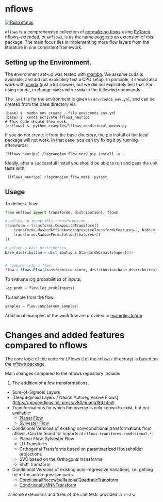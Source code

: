 # nflows

<a href="https://github.com/FabricioArendTorres/enflows/actions/workflows/build_lint_test.yml"><img src="https://github.com/FabricioArendTorres/enflows/actions/workflows/build_lint_test.yml/badge.svg" alt="Build status"></a>

`nflows` is a comprehensive collection of [normalizing flows](https://arxiv.org/abs/1912.02762) using [PyTorch](https://pytorch.org).
nflows-extended, or `enflows`, is as the name suggests an extension of this package. 
The main focus lies in implementing more flow layers from the literature in one consistent framework.


## Setting up the Environment.
The environment set-up was tested with [mamba](https://github.com/mamba-org/mamba).
We assume cuda is available, and did not explicitely test a CPU setup.
In principle, it should also work with [conda](https://docs.conda.io/en/latest/) (just a lot slower), but we did not explicitely test that.
For using conda, exchange `mamba` with `conda` in the following commands.

The `.yml` file for the environment is given in `env/conda_env.yml`, and can be created from the base directory via:

```
(base) $  mamba env create --file env/conda_env.yml
(base) $  conda activate lflows_neurips
# This code should then work:
(enflows) $  python examples/lflows_conditional_moons.py
```

If you do not create it from the base directory, the pip install of the local package will not work.
In that case, you can try fixing it by running afterwards:

`(lflows_neurips) /lagrangian_flow_net$ pip install -e .`

Ideally, after a successfull install you should  be able to run and pass the unit tests with:

` 
(lflows_neurips) /lagrangian_flow_net$  pytest
`

## Usage

To define a flow:

```python
from enflows import transforms, distributions, flows

# Define an invertible transformation.
transform = transforms.CompositeTransform([
    transforms.MaskedAffineAutoregressiveTransform(features=2, hidden_features=4),
    transforms.RandomPermutation(features=2)
])

# Define a base distribution.
base_distribution = distributions.StandardNormal(shape=[2])


# Combine into a flow.
flow = flows.Flow(transform=transform, distribution=base_distribution)
```

To evaluate log probabilities of inputs:
```python
log_prob = flow.log_prob(inputs)
```

To sample from the flow:
```python
samples = flow.sample(num_samples)
```

Additional examples of the workflow are provided in [examples folder](examples/).
# Changes and added features compared to nflows

The core logic of the code for LFlows (i.e. the `nflows/` directory) is based on the [nflows package](https://github.com/bayesiains/nflows).

Main changes compared to the nflows repository include:

1. The addition of a few transformations.

- Sum-of-Sigmoid Layers
- [DeepSigmoid Layers / Neural Autoregressive Flows] (https://proceedings.mlr.press/v80/huang18d.html)
- Transformations for which the inverse is only known to exist, but not available: 
  - [Planar Flow](https://arxiv.org/abs/1912.02762) 
  - [Sylvester Flow](https://arxiv.org/abs/1803.05649)
- Conditional Versions of existing non-conditional transformations from nflows. Can be found for imports at `nflows.transforms.conditional.*`:
    - Planar Flow, Sylvester Flow
    - LU Transform
    - Orthogonal Transforms based on parameterized Householder projections
    - SVD based on the Orthogonal transforms
    - Shift Transform
- Conditional Versions of existing auto-regressive Variations, i.e. getting rid of the autoregressive parts.
    - [ConditionalPiecewiseRationalQuadraticTransform](https://proceedings.neurips.cc/paper/2019/hash/7ac71d433f282034e088473244df8c02-Abstract.html)
    - [ConditionalUMNNTransform](https://arxiv.org/abs/1908.05164)

2. Some extensions and fixes of the unit tests provided in `tests`.

